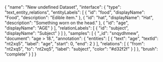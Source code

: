 {
  "name": "New undefined Dataset",
  "interface": {
    "type": "text_entity_relations",
    "entityLabels": [
      {
        "id": "food",
        "displayName": "Food",
        "description": "Edible item."
      },
      {
        "id": "hat",
        "displayName": "Hat",
        "description": "Something worn on the head."
      },
      {
        "id": "age",
        "displayName": "AGE"
      }
    ],
    "relationLabels": [
      {
        "id": "subject",
        "displayName": "Subject"
      }
    ]
  },
  "samples": [
    {
      "_id": "snqydhmew",
      "document": "age > 18.",
      "annotation": {
        "entities": [
          {
            "text": "age",
            "textId": "nt2xq5",
            "label": "age",
            "start": 0,
            "end": 2
          }
        ],
        "relations": [
          {
            "from": "nt2xq5",
            "to": "nt2xq5",
            "label": "subject",
            "color": "#d32f2f"
          }
        ]
      },
      "brush": "complete"
    }
  ]
}
